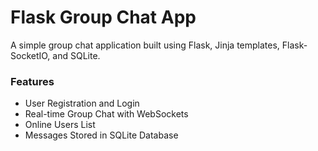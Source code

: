 # Flask Group Chat App

A simple group chat application built using Flask, Jinja templates, Flask-SocketIO, and SQLite.

### Features
- User Registration and Login
- Real-time Group Chat with WebSockets
- Online Users List
- Messages Stored in SQLite Database
